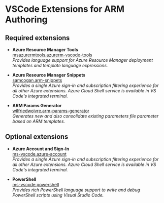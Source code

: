 # VSCode Extensions for ARM Authoring
## Required extensions
- <b>Azure Resource Manager Tools</b><br/>
[msazurermtools.azurerm-vscode-tools](https://marketplace.visualstudio.com/items?itemName=msazurermtools.azurerm-vscode-tools)<br/>
<i>Provides language support for Azure Resource Manager deployment templates and template language expressions.</i>

- <b>Azure Resource Manager Snippets</b><br/>
[samcogan.arm-snippets](https://marketplace.visualstudio.com/items?itemName=samcogan.arm-snippets)<br/>
<i/>Provides a single Azure sign-in and subscription filtering experience for all other Azure extensions. Azure Cloud Shell service is available in VS Code's integrated terminal.</i>

- <b>ARM Params Generator</b><br/>
[wilfriedwoivre.arm-params-generator](https://marketplace.visualstudio.com/items?itemName=wilfriedwoivre.arm-params-generator)<br/>
<i/>Generates new and also consolidate existing parameters file parameter based on ARM templates.</i>

## Optional extensions
- <b>Azure Account and Sign-In</b><br/>
[ms-vscode.azure-account](https://marketplace.visualstudio.com/items?itemName=ms-vscode.azure-account)<br/>
<i>Provides a single Azure sign-in and subscription filtering experience for all other Azure extensions. Azure Cloud Shell service is available in VS Code's integrated terminal.</i>

- <b>PowerShell</b><br/>
[ms-vscode.powershell](https://marketplace.visualstudio.com/items?itemName=ms-vscode.PowerShell)<br/>
<i>Provides rich PowerShell language support to write and debug PowerShell scripts using Visual Studio Code.</i>
